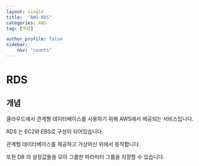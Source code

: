 ```yaml
---
layout: single
title:  "AWS-RDS"
categories: AWS
tag: [개념]

author_profile: false
sidebar:
    nav: "counts"
---
```


# RDS

## 개념

클라우드에서 관계형 데이터베이스를 사용하기 위해 AWS에서 제공되는 서비스입니다.

RDS 는 EC2와 EBS로 구성이 되어있습니다.

관계형 데이터베이스를 제공하고 가상머신 위에서 동작합니다.

또한 DB 의 설정값들을 모아 그룹한 파라미터 그룹을 지정할 수 있습니다.
